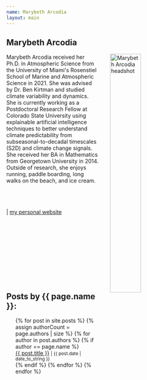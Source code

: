 ```yaml
---
name: Marybeth Arcodia
layout: main
---
```


<article class="article-page">
  <div class="page-content">
    <h2>Marybeth Arcodia</h2>
    <p><img src="{{ site.url }}/assets/img/Arcodia_headshot.png" alt="Marybeth Arcodia headshot" width="40%" align="right" hspace="30">Marybeth Arcodia received her Ph.D. in Atmospheric Science from the University of Miami's Rosenstiel School of Marine and Atmospheric Science in 2021. She was advised by Dr. Ben Kirtman and studied climate variability and dynamics. She is currently working as a Postdoctoral Research Fellow at Colorado State University using explainable artificial intelligence techniques to better understand climate predictability from subseasonal-to-decadal timescales (S2D) and climate change signals. She received her BA in Mathematics from Georgetown University in 2014. Outside of research, she enjoys running, paddle boarding, long walks on the beach, and ice cream. </p>
    <a href="https://twitter.com/mbarcodia" target="_blank"><i class="fa fa-twitter" aria-hidden="true"></i></a><br><br><br> | <a href="https://marybetharcodia.wixsite.com/earth" target="_blank">my personal website</a><br><br><br><br><br><br><br><br><br><br><br>
    <h2>Posts by {{ page.name }}:</h2>
    <ul>
    {% for post in site.posts %}
      {% assign authorCount = page.authors | size %}
      {% for author in post.authors %}
        {% if author == page.name %}
          <div class="tag-list">
            <span><a href="{{ site.baseurl }}{{ post.url }}">{{ post.title }}</a></span>
            <small><span>| {{ post.date | date_to_string }}</span></small>
          </div>
        {% endif %}
      {% endfor %}
    {% endfor %}
    </ul>
  </div> <!-- End Page Content -->
</article> <!-- End Article Page -->

